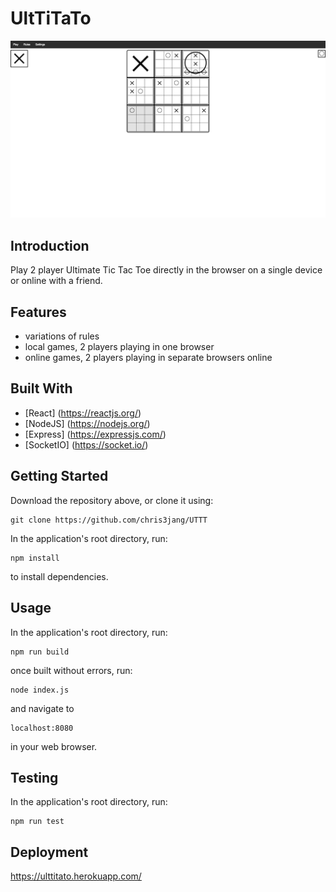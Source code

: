 # UltTiTaTo
<p align="center">
<img src="/public/uttt.png"  />
</p>

## Introduction
Play 2 player Ultimate Tic Tac Toe directly in the browser on a single device or online with a friend.

## Features
- variations of rules
- local games, 2 players playing in one browser
- online games, 2 players playing in separate browsers online

## Built With
- [React] (https://reactjs.org/)
- [NodeJS] (https://nodejs.org/)
- [Express] (https://expressjs.com/)
- [SocketIO] (https://socket.io/)

## Getting Started
Download the repository above, or clone it using:
```
git clone https://github.com/chris3jang/UTTT
```
In the application's root directory, run:
```
npm install
```
to install dependencies.

## Usage
In the application's root directory, run:
```
npm run build
```
once built without errors, run:
```
node index.js
```
and navigate to 
```
localhost:8080
```
in your web browser.

## Testing
In the application's root directory, run:
```
npm run test
```

## Deployment
https://ulttitato.herokuapp.com/
